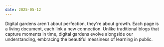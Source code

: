 ```yaml
---
date: 2025-05-12
---
```


Digital gardens aren't about perfection, they're about growth. Each page is a living document, each link a new connection. Unlike traditional blogs that capture moments in time, digital gardens evolve alongside our understanding, embracing the beautiful messiness of learning in public.